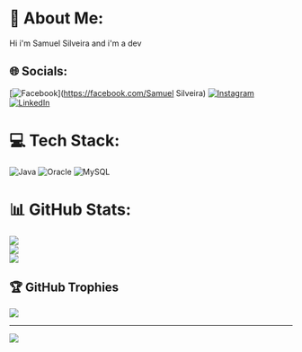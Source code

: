 # 💫 About Me:
Hi i'm Samuel Silveira and i'm a dev


## 🌐 Socials:
[![Facebook](https://img.shields.io/badge/Facebook-%231877F2.svg?logo=Facebook&logoColor=white)](https://facebook.com/Samuel Silveira) [![Instagram](https://img.shields.io/badge/Instagram-%23E4405F.svg?logo=Instagram&logoColor=white)](https://instagram.com/@samu__silveira) [![LinkedIn](https://img.shields.io/badge/LinkedIn-%230077B5.svg?logo=linkedin&logoColor=white)](https://linkedin.com/in/samuel-silveira-cardoso-9058b7177) 

# 💻 Tech Stack:
![Java](https://img.shields.io/badge/java-%23ED8B00.svg?style=for-the-badge&logo=java&logoColor=white) ![Oracle](https://img.shields.io/badge/Oracle-F80000?style=for-the-badge&logo=oracle&logoColor=white) ![MySQL](https://img.shields.io/badge/mysql-%2300f.svg?style=for-the-badge&logo=mysql&logoColor=white)
# 📊 GitHub Stats:
![](https://github-readme-stats.vercel.app/api?username=samucxf&theme=dark&hide_border=false&include_all_commits=true&count_private=false)<br/>
![](https://github-readme-streak-stats.herokuapp.com/?user=samucxf&theme=dark&hide_border=false)<br/>
![](https://github-readme-stats.vercel.app/api/top-langs/?username=samucxf&theme=dark&hide_border=false&include_all_commits=true&count_private=false&layout=compact)

## 🏆 GitHub Trophies
![](https://github-profile-trophy.vercel.app/?username=samucxf&theme=alduin&no-frame=false&no-bg=false&margin-w=4)

---
[![](https://visitcount.itsvg.in/api?id=samucxf&icon=0&color=0)](https://visitcount.itsvg.in)

<!-- Proudly created with GPRM ( https://gprm.itsvg.in ) -->
